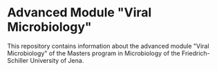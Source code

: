 # Advanced Module "Viral Microbiology"

This repository contains information about the advanced module "Viral Microbiology" of the Masters program in Microbiology of the Friedrich-Schiller University of Jena.
